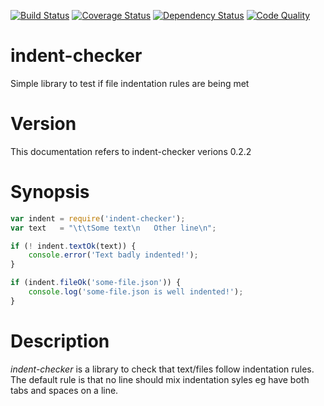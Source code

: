 [![Build Status](https://travis-ci.org/ivanwills/indent-checker.svg?branch=master)](https://travis-ci.org/ivanwills/indent-checker?branch=master)
[![Coverage Status](https://coveralls.io/repos/ivanwills/indent-checker/badge.svg?branch=master)](https://coveralls.io/r/ivanwills/indent-checker?branch=master)
[![Dependency Status](https://david-dm.org/ivanwills/indent-checker.svg)](https://david-dm.org/ivanwills/indent-checker.svg)
[![Code Quality](https://www.codacy.com/project/badge/23cf2066e4654fdba5e6d50f1f729268)](https://www.codacy.com/app/ivan-wills/indent-checker)

indent-checker
==============

Simple library to test if file indentation rules are being met

Version
=======

This documentation refers to indent-checker verions 0.2.2

Synopsis
========

```js
var indent = require('indent-checker');
var text   = "\t\tSome text\n   Other line\n";

if (! indent.textOk(text)) {
    console.error('Text badly indented!');
}

if (indent.fileOk('some-file.json')) {
    console.log('some-file.json is well indented!');
}
```

Description
===========

*indent-checker* is a library to check that text/files follow indentation
rules. The default rule is that no line should mix indentation syles eg have
both tabs and spaces on a line.

